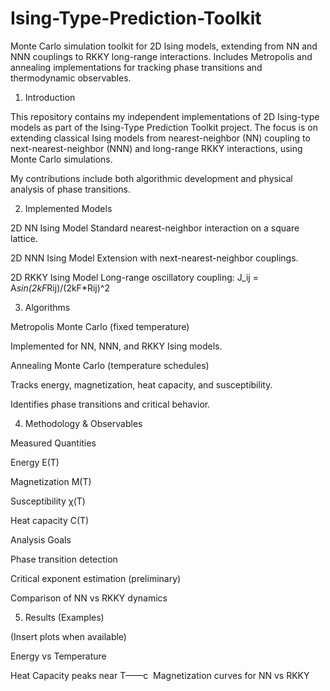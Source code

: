 # Ising-Type-Prediction-Toolkit
Monte Carlo simulation toolkit for 2D Ising models, extending from NN and NNN couplings to RKKY long-range interactions. Includes Metropolis and annealing implementations for tracking phase transitions and thermodynamic observables.

1. Introduction

This repository contains my independent implementations of 2D Ising-type models as part of the Ising-Type Prediction Toolkit project.
The focus is on extending classical Ising models from nearest-neighbor (NN) coupling to next-nearest-neighbor (NNN) and long-range RKKY interactions, using Monte Carlo simulations.

My contributions include both algorithmic development and physical analysis of phase transitions.

2. Implemented Models

2D NN Ising Model
Standard nearest-neighbor interaction on a square lattice.

2D NNN Ising Model
Extension with next-nearest-neighbor couplings.

2D RKKY Ising Model
Long-range oscillatory coupling:
J_ij = A*sin(2kF*Rij)/(2kF*Rij)^2

3. Algorithms

Metropolis Monte Carlo (fixed temperature)

Implemented for NN, NNN, and RKKY Ising models.

Annealing Monte Carlo (temperature schedules)

Tracks energy, magnetization, heat capacity, and susceptibility.

Identifies phase transitions and critical behavior.

4. Methodology & Observables

Measured Quantities

Energy E(T)

Magnetization M(T)

Susceptibility χ(T)

Heat capacity C(T)

Analysis Goals

Phase transition detection

Critical exponent estimation (preliminary)

Comparison of NN vs RKKY dynamics

5. Results (Examples)

(Insert plots when available)

Energy vs Temperature

Heat Capacity peaks near T——c
	​
Magnetization curves for NN vs RKKY
